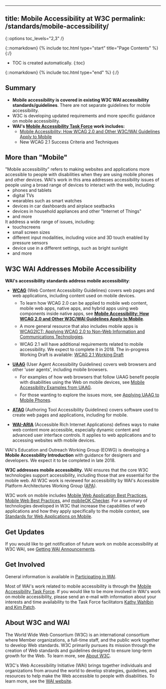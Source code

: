 
---
title: Mobile Accessibility at W3C
permalink: /standards/mobile-accessibility/
---

{::options toc_levels="2,3" /}

{::nomarkdown}
{% include toc.html type="start" title="Page Contents" %}
{:/}

-   TOC is created automatically.
{:toc}

{::nomarkdown}
{% include toc.html type="end" %}
{:/}

  <h2 id="summary">Summary</h2>
  <ul>
    <li><strong>Mobile accessibility is covered in existing W3C WAI accessibility standards/guidelines</strong>. There are not separate guidelines for mobile accessibility.</li>
    <li>W3C is developing updated requirements and more specific  guidance on mobile accessibility.</li>
    <!-- when Intro is dome, point to that -->
    <li><strong>WAI's <a href="https://www.w3.org/WAI/GL/mobile-a11y-tf/">Mobile Accessibility Task Force</a> work includes:</strong>
      <ul>
        <li><a href="http://www.w3.org/TR/mobile-accessibility-mapping/">Mobile Accessibility: How WCAG 2.0 and Other W3C/WAI Guidelines Apply to Mobile</a></li>
        <li>New WCAG 2.1 Success Criteria and Techniques</li>
      </ul>
    </li>
  </ul>
  <h2><a id="intro" name="intro"></a>More than &quot;Mobile&quot;</h2>
  <p style="padding-bottom: 0; margin-bottom: 0">&quot;Mobile accessibility&quot; refers to making websites and applications more accessible to people with disabilities when they are using mobile phones and other devices. WAI's work in this area addresses accessibility issues of people using a broad range of devices to interact with the web, including:</p>
  <ul style="padding-top: 0; margin-top: 0; padding-bottom: 0; margin-bottom: 0">
    <li>phones and tablets</li>
    <li>digital TVs</li>
    <li>wearables such as smart watches</li>
    <li>devices in car dashboards and airplace seatbacks</li>
    <li>devices in household appliances and other &quot;Internet of Things&quot;</li>
    <li>and more</li>
  </ul>
  <p style="padding-top: 0; margin-top: 0; padding-bottom: 0; margin-bottom: 0">It address a wide range of issues, including:</p>
  <ul style="padding-top: 0; margin-top: 0">
    <li>touchscreens</li>
    <li>small screen sizes</li>
    <li>different input modalities, including voice and 3D touch enabled by pressure sensors</li>
    <li>device use in a different settings, such as bright sunlight</li>
    <li>and more</li>
  </ul>
  <h2><a id="covered" name="covered"></a>W3C WAI Addresses Mobile Accessibility</h2>
  <p class="listintro"><strong>WAI's accessibility standards address mobile accessibility</strong>:</p>
  <ul class="listafterpul">
    <li><strong><a href="http://www.w3.org/WAI/intro/wcag.php">WCAG</a></strong> (Web Content Accessibility Guidelines) covers web pages and web applications, including content used on mobile devices.
      <ul>
        <li style="padding-top: 0.5em">To learn how WCAG 2.0 can be applied to mobile web content, mobile web apps, native apps, and hybrid apps using web components inside native apps, see <a href="http://www.w3.org/TR/mobile-accessibility-mapping/"><strong>Mobile Accessibility: How WCAG 2.0 and Other W3C/WAI Guidelines Apply to Mobile</strong></a>.</li>
        <li style="padding-top: 0.5em">A more general resource that also includes mobile apps is <a href="http://www.w3.org/TR/wcag2ict/" shape="rect">WCAG2ICT: Applying WCAG 2.0 to Non-Web Information and Communications Technologies</a>.</li>
        <li style="padding-top: 0.5em">WCAG 2.1 will have additional requirements related to mobile accessibility. We expect to complete it in 2018. The in-progress Working Draft is available: <a href="https://www.w3.org/TR/WCAG21/">WCAG 2.1 Working Draft</a></li>
        <!-- point to a list of new requirements related to mobile? -->
      </ul>
    </li>
    <li style="padding-top: 1em"><strong><a href="http://www.w3.org/WAI/intro/uaag.php">UAAG</a></strong> (User Agent Accessibility Guidelines) covers web browsers and other 'user agents', including mobile browsers.
      <ul>
        <li style="padding-top: 0.5em">For examples of how web browsers that follow UAAG benefit people with disabilities using the Web on mobile devices, see <a href="http://www.w3.org/TR/IMPLEMENTING-UAAG20/mobile">Mobile Accessibility Examples from UAAG</a>.</li>
        <li style="padding-top: 0.5em">For those wanting to explore the issues more, see <a href="http://www.w3.org/WAI/UA/work/wiki/Applying_UAAG_to_Mobile_Phones">Applying UAAG to Mobile Phones</a>.</li>
      </ul>
    </li>
    <li style="padding-top: 1em"><strong><a href="http://www.w3.org/WAI/intro/atag.php">ATAG</a> </strong>(Authoring Tool Accessibility Guidelines) covers software
      used to create web pages and applications, including for mobile.</li>
    <li style="padding-top: 1em"><strong><a href="http://www.w3.org/WAI/intro/aria.php">WAI-ARIA</a> </strong>(Accessible Rich Internet Applications) defines ways to make web content more accessible, especially dynamic content and advanced user interface controls. It applies to web applications and to accessing websites with mobile devices.</li>
  </ul>
  <p>WAI's Education and Outreach Working Group (EOWG) is developing a <strong>Mobile Accessbility Introduction</strong> with guidance for designers and developers. We expect it to be completed in late 2018.</p>
  <p><strong>W3C addresses mobile accessibility.</strong> WAI ensures that the core W3C technologies support accessibility, including those that are essential for the mobile web. All W3C work is reviewed for accessibility by WAI's Accessible Platform Architectures Working Group (<a href="https://www.w3.org/WAI/APA/">APA</a>).</p>
  <p class="listintro">W3C work on mobile includes <a href="http://www.w3.org/TR/mwabp/">Mobile Web Application Best Practices</a>, <a href="http://www.w3.org/TR/mobile-bp/">Mobile Web Best Practices</a>, and <a href="http://validator.w3.org/mobile/">mobileOK
    Checker</a>. For a summary of technologies developed in W3C that increase the capabilities of web applications and how they apply specifically to the mobile context, see <a href="http://www.w3.org/Mobile/mobile-web-app-state/">Standards for Web Applications on Mobile</a>.</p>
  <h2><a id="updates" name="updates"></a>Get Updates</h2>
  <p>If you would like to get notification of future work on mobile accessibility at W3C WAI, see <a href="http://www.w3.org/WAI/about/announcements">Getting WAI Announcements</a>.</p>
  <h2><a id="involved" name="involved"></a>Get Involved</h2>
  <p>General information is available in <a href="https://www.w3.org/WAI/participation">Participating in WAI</a>.</p>
  <p>Most of WAI's work related to mobile accessibility is through the <a href="https://www.w3.org/WAI/GL/mobile-a11y-tf/">Mobile Accessibility Task Force</a>. If you would like to be more involved in WAI's work on mobile accessibility, please send an e-mail with information about your interests
    and time availability to the Task Force facilitators <a href="mailto:kathy@interactiveaccessibility.com,Kim@redstartsystems.com?cc=wai@w3.org,shadi@w3.org&amp;subject=Mobile%20Accessibility%20Task%20Force%20Enquiry">Kathy Wahlbin and Kim Patch</a>.</p>
  <!--  figure out how to link to old overlap documents wihtout causing confusion  -->
  <h2><a id="about" name="about"></a>About W3C and WAI</h2>
  <p>The World Wide Web Consortium (W3C) is an international consortium where Member organizations, a full-time staff, and the public work
    together to develop Web standards. W3C primarily pursues its mission through the creation of Web standards and guidelines designed to ensure
    long-term growth for the Web. To learn more, see <a href="http://www.w3.org/Consortium/">About W3C</a>.</p>
  <p>W3C's Web Accessibility Initiative (WAI) brings together individuals and organizations from around the world to develop strategies,
    guidelines, and resources to help make the Web accessible to people with disabilities. To learn more, see the <a href="http://www.w3.org/WAI/">WAI website</a>.</p>

